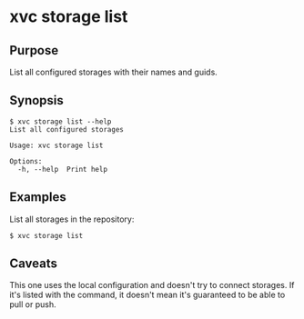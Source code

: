 # xvc storage list

## Purpose

List all configured storages with their names and guids. 

## Synopsis 

```console
$ xvc storage list --help
List all configured storages

Usage: xvc storage list

Options:
  -h, --help  Print help

```

## Examples

List all storages in the repository:

```shell
$ xvc storage list 
```

## Caveats

This one uses the local configuration and doesn't try to connect storages.
If it's listed with the command, it doesn't mean it's guaranteed to be able to pull or push. 


